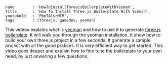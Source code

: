 ```
name		: 'HowToInstallThreejsBoilerplateWithYeoman',
title		: 'How To Install Three.js Boilerplate With Yeoman',
youtubeId	: 'PbeTAlsrMlM',
tags		: [threejs, gamedev, yeoman]
```

This videos explains what is
[yeoman](http://yeoman.io)
and how to use it to generate
[three.js boilerplate](http://jeromeetienne.github.io/threejsboilerplatebuilder/).
It will walk you through the yeoman installation.
It show how to build your own three.js project in a few seconds.
It generate a sample project with all the good pratices.
It is very efficient way to get started.
This video goes deeper and explain how to fine 
tune the boilerplate to your own need, by just anwering a few questions.